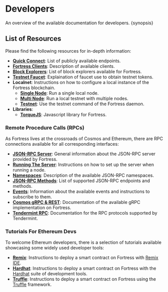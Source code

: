 <!--
order: 1
-->

# Developers

An overview of the available documentation for developers. {synopsis}

## List of Resources

Please find the following resources for in-depth information:

- **[Quick Connect](./connect.md)**: List of publicly available endpoints.
- **[Fortress Clients](./clients.md)**: Description of available clients.
- **[Block Explorers](./explorers.md)**: List of block explorers available for Fortress.
- **[Testnet Faucet](./faucet.md)**: Explaination of faucet use to obtain testnet tokens.
- **Localnet**: Instructions on how to configure a local instance of the Fortress blockchain.
    - **[Single Node](./localnet/single_node.md)**: Run a single local node.
    - **[Multi Node](./localnet/multi_node.md)**: Run a local testnet with multiple nodes.
    - **[Testnet](./localnet/testnet_cmd.md)**: Use the testnet command of the Fortress daemon.
- **Libraries**:
    - **[TorqueJS](./libraries/fortressjs.md)**: Javascript library for Fortress.

### Remote Procedure Calls (RPCs)

As Fortress lives at the crossroads of Cosmos and Ethereum, there are RPC connections available for all corresponding interfaces:

- **[JSON-RPC Server](./json-rpc/server.md)**: General information about the JSON-RPC server provided by Fortress.
- **[Running The Server](./json-rpc/running_server.md)**: Instructions on how to set up the server when running a node.
- **[Namespaces](./json-rpc/namespaces.md)**: Description of the available JSON-RPC namespaces.
- **[JSON-RPC Methods](./json-rpc/endpoints.md)**: List of supported JSON-RPC endpoints and methods.
- **[Events](./json-rpc/events.md)**: Information about the available events and instructions to subscribe to them.
- **[Cosmos gRPC & REST](https://api.fortress.dev/)**: Documentation of the available gRPC implementation on Fortress.
- **[Tendermint RPC](https://docs.tendermint.com/v0.34/rpc/)**: Documentation for the RPC protocols supported by Tendermint.

### Tutorials For Ethereum Devs

To welcome Ethereum developers, there is a selection of tutorials available showcasing some widely used developer tools:

- **[Remix](./tools/remix.md)**: Instructions to deploy a smart contract on Fortress with [Remix IDE](http://remix.ethereum.org/).
- **[Hardhat](./tools/hardhat.md)**: Instructions to deploy a smart contract on Fortress with the [Hardhat](https://hardhat.org/) suite of development tools.
- **[Truffle](./tools/truffle.md)**: Instructions to deploy a smart contract on Fortress using the [Truffle](https://www.trufflesuite.com/truffle) framework.
